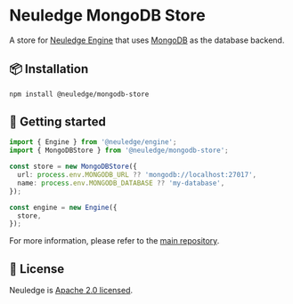 # Neuledge MongoDB Store

A store for [Neuledge Engine](https://neuledge.com) that uses [MongoDB](https://www.mongodb.com/) as the database backend.

## 📦 Installation

```bash
npm install @neuledge/mongodb-store
```

## 🚀 Getting started

```ts
import { Engine } from '@neuledge/engine';
import { MongoDBStore } from '@neuledge/mongodb-store';

const store = new MongoDBStore({
  url: process.env.MONGODB_URL ?? 'mongodb://localhost:27017',
  name: process.env.MONGODB_DATABASE ?? 'my-database',
});

const engine = new Engine({
  store,
});
```

For more information, please refer to the [main repository](https://github.com/neuledge/engine-js).

## 📄 License

Neuledge is [Apache 2.0 licensed](https://github.com/neuledge/engine-js/blob/main/LICENSE).
